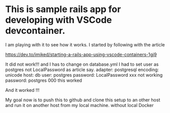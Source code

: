 # This is sample rails app for developing with VSCode devcontainer.

I am playing with it to see how it works.
I started by following with the article 

https://dev.to/imiked/starting-a-rails-app-using-vscode-containers-1gj9

It did not work!!!
and I has to change on database.yml
I had to set user as postgres not LocalPassword as article say.
  adapter: postgresql
  encoding: unicode
  host: db
  user: postgres
  password: LocalPassword xxx not working
  password: postgres      000 this worked

And it worked !!!

My goal now is to push this to github and clone this setup to an other host and run it on another host from my local machine.
without local Docker 